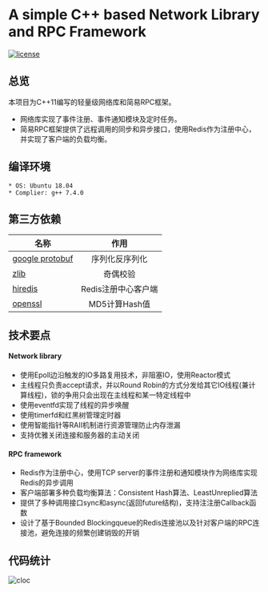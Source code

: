 # A simple C++ based Network Library and RPC Framework


[![license](https://img.shields.io/github/license/mashape/apistatus.svg)](https://opensource.org/licenses/MIT)

  
## 总览  

本项目为C++11编写的轻量级网络库和简易RPC框架。
* 网络库实现了事件注册、事件通知模块及定时任务。
* 简易RPC框架提供了远程调用的同步和异步接口，使用Redis作为注册中心，并实现了客户端的负载均衡。  

## 编译环境  
```
* OS: Ubuntu 18.04
* Complier: g++ 7.4.0
```


## 第三方依赖
| 名称        | 作用         | 
| ------------- |:-------------:| 
| [google protobuf](https://developers.google.cn/protocol-buffers/)    |序列化反序列化 | 
|  [zlib](http://www.zlib.net/)  | 奇偶校验      |  
|  [hiredis](https://github.com/redis/hiredis)   | Redis注册中心客户端    |   
|  [openssl](https://www.openssl.org/)   | MD5计算Hash值    |   


## 技术要点
#### Network library
* 使用Epoll边沿触发的IO多路复用技术，非阻塞IO，使用Reactor模式
* 主线程只负责accept请求，并以Round Robin的方式分发给其它IO线程(兼计算线程)，锁的争用只会出现在主线程和某一特定线程中
* 使用eventfd实现了线程的异步唤醒
* 使用timerfd和红黑树管理定时器
* 使用智能指针等RAII机制进行资源管理防止内存泄漏
* 支持优雅关闭连接和服务器的主动关闭

#### RPC framework
* Redis作为注册中心，使用TCP server的事件注册和通知模块作为网络库实现Redis的异步调用
* 客户端部署多种负载均衡算法：Consistent Hash算法、LeastUnreplied算法
* 提供了多种调用接口sync和async(返回future结构)，支持注注册Callback函数
* 设计了基于Bounded Blockingqueue的Redis连接池以及针对客户端的RPC连接池，避免连接的频繁创建销毁的开销

 

## 代码统计

![cloc](https://github.com/hpjsg/server-minirpc/blob/master/datum/cloc.png)



